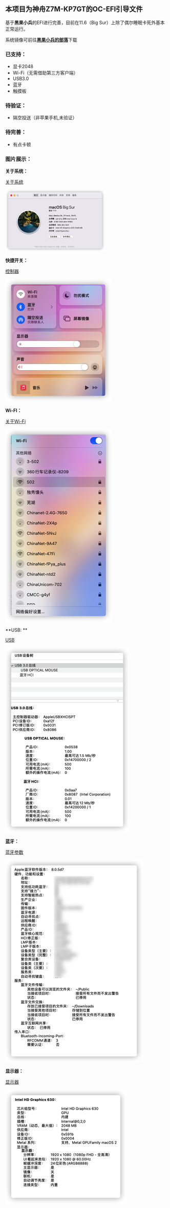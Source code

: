 ## 本项目为神舟Z7M-KP7GT的OC-EFI引导文件

基于**黑果小兵**的EFI进行完善，目前在11.6（Big Sur）上除了偶尔睡眠卡死外基本正常运行。

系统镜像可前往[**黑果小兵的部落**](https://blog.daliansky.net/)下载

### **已支持：**

- 显卡2048
- Wi-Fi（无需借助第三方客户端）
- USB3.0
- 蓝牙
- 触摸板

### **待验证：**

- 隔空投送（非苹果手机,未验证）

### **待完善：**

- 有点卡顿

### **图片展示：**

**关于系统：**

[关于系统](img/关于系统.png)

<img src="img/关于系统.png" alt="关于系统" style="zoom:50%;" />

**快捷开关：**

[控制器](img/控制器.png)

![控制器](img/控制器.png)

**Wi-FI：**

[关于Wi-Fi](img/wifi.png)

![wifi](img/wifi.png)

**USB: **

[USB](img/USB.png)

![USB](img/USB.png)

**蓝牙：**

[蓝牙参数](img/蓝牙.png)

![蓝牙](img/蓝牙.png)

**显示器：**

[显示器](img/显示器.png)

![显示器](img/显示器.png)

